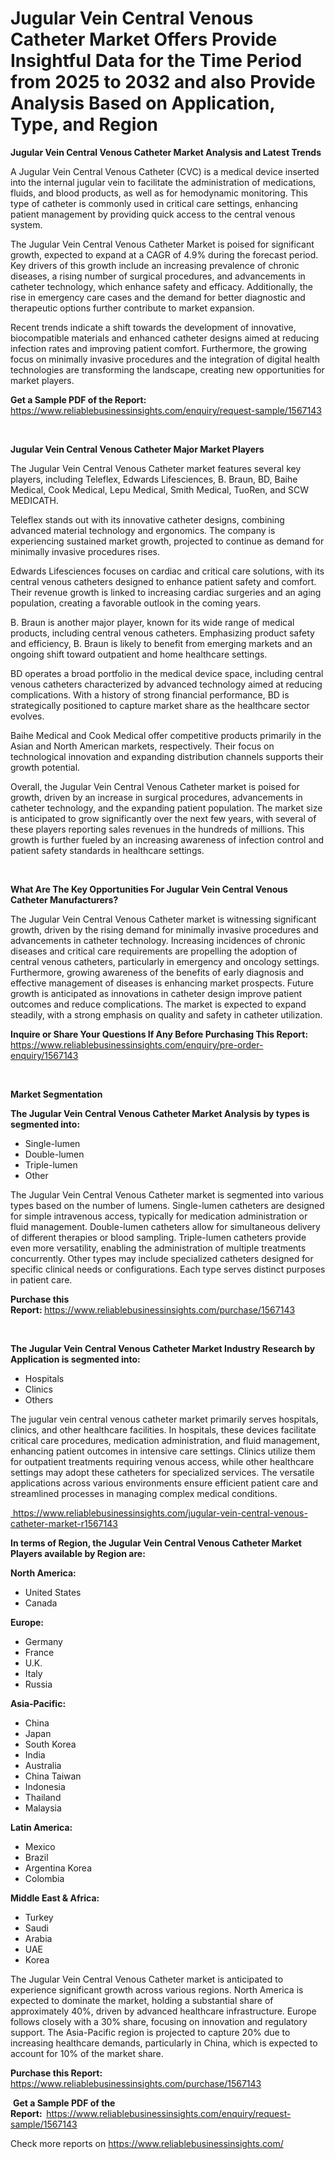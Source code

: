 <p><h1>Jugular Vein Central Venous Catheter Market Offers Provide Insightful Data for the Time Period from 2025 to 2032 and also Provide Analysis Based on Application, Type, and Region</h1></p><p><strong>Jugular Vein Central Venous Catheter Market Analysis and Latest Trends</strong></p>
<p><p>A Jugular Vein Central Venous Catheter (CVC) is a medical device inserted into the internal jugular vein to facilitate the administration of medications, fluids, and blood products, as well as for hemodynamic monitoring. This type of catheter is commonly used in critical care settings, enhancing patient management by providing quick access to the central venous system.</p><p>The Jugular Vein Central Venous Catheter Market is poised for significant growth, expected to expand at a CAGR of 4.9% during the forecast period. Key drivers of this growth include an increasing prevalence of chronic diseases, a rising number of surgical procedures, and advancements in catheter technology, which enhance safety and efficacy. Additionally, the rise in emergency care cases and the demand for better diagnostic and therapeutic options further contribute to market expansion.</p><p>Recent trends indicate a shift towards the development of innovative, biocompatible materials and enhanced catheter designs aimed at reducing infection rates and improving patient comfort. Furthermore, the growing focus on minimally invasive procedures and the integration of digital health technologies are transforming the landscape, creating new opportunities for market players.</p></p>
<p><strong>Get a Sample PDF of the Report:&nbsp;</strong> <a href="https://www.reliablebusinessinsights.com/enquiry/request-sample/1567143?utm_campaign=2321&utm_medium=2&utm_source=Github&utm_content=ia&utm_term=22032025&utm_id=jugular-vein-central-venous-catheter">https://www.reliablebusinessinsights.com/enquiry/request-sample/1567143</a></p>
<p>&nbsp;</p>
<p><strong>Jugular Vein Central Venous Catheter Major Market Players</strong></p>
<p><p>The Jugular Vein Central Venous Catheter market features several key players, including Teleflex, Edwards Lifesciences, B. Braun, BD, Baihe Medical, Cook Medical, Lepu Medical, Smith Medical, TuoRen, and SCW MEDICATH. </p><p>Teleflex stands out with its innovative catheter designs, combining advanced material technology and ergonomics. The company is experiencing sustained market growth, projected to continue as demand for minimally invasive procedures rises. </p><p>Edwards Lifesciences focuses on cardiac and critical care solutions, with its central venous catheters designed to enhance patient safety and comfort. Their revenue growth is linked to increasing cardiac surgeries and an aging population, creating a favorable outlook in the coming years. </p><p>B. Braun is another major player, known for its wide range of medical products, including central venous catheters. Emphasizing product safety and efficiency, B. Braun is likely to benefit from emerging markets and an ongoing shift toward outpatient and home healthcare settings. </p><p>BD operates a broad portfolio in the medical device space, including central venous catheters characterized by advanced technology aimed at reducing complications. With a history of strong financial performance, BD is strategically positioned to capture market share as the healthcare sector evolves.</p><p>Baihe Medical and Cook Medical offer competitive products primarily in the Asian and North American markets, respectively. Their focus on technological innovation and expanding distribution channels supports their growth potential.</p><p>Overall, the Jugular Vein Central Venous Catheter market is poised for growth, driven by an increase in surgical procedures, advancements in catheter technology, and the expanding patient population. The market size is anticipated to grow significantly over the next few years, with several of these players reporting sales revenues in the hundreds of millions. This growth is further fueled by an increasing awareness of infection control and patient safety standards in healthcare settings.</p></p>
<p>&nbsp;</p>
<p><strong>What Are The Key Opportunities For Jugular Vein Central Venous Catheter Manufacturers?</strong></p>
<p><p>The Jugular Vein Central Venous Catheter market is witnessing significant growth, driven by the rising demand for minimally invasive procedures and advancements in catheter technology. Increasing incidences of chronic diseases and critical care requirements are propelling the adoption of central venous catheters, particularly in emergency and oncology settings. Furthermore, growing awareness of the benefits of early diagnosis and effective management of diseases is enhancing market prospects. Future growth is anticipated as innovations in catheter design improve patient outcomes and reduce complications. The market is expected to expand steadily, with a strong emphasis on quality and safety in catheter utilization.</p></p>
<p><strong>Inquire or Share Your Questions If Any Before Purchasing This Report:</strong> <a href="https://www.reliablebusinessinsights.com/enquiry/pre-order-enquiry/1567143?utm_campaign=2321&utm_medium=2&utm_source=Github&utm_content=ia&utm_term=22032025&utm_id=jugular-vein-central-venous-catheter">https://www.reliablebusinessinsights.com/enquiry/pre-order-enquiry/1567143</a></p>
<p>&nbsp;</p>
<p><strong>Market Segmentation</strong></p>
<p><strong>The Jugular Vein Central Venous Catheter Market Analysis by types is segmented into:</strong></p>
<p><ul><li>Single-lumen</li><li>Double-lumen</li><li>Triple-lumen</li><li>Other</li></ul></p>
<p><p>The Jugular Vein Central Venous Catheter market is segmented into various types based on the number of lumens. Single-lumen catheters are designed for simple intravenous access, typically for medication administration or fluid management. Double-lumen catheters allow for simultaneous delivery of different therapies or blood sampling. Triple-lumen catheters provide even more versatility, enabling the administration of multiple treatments concurrently. Other types may include specialized catheters designed for specific clinical needs or configurations. Each type serves distinct purposes in patient care.</p></p>
<p><strong>Purchase this Report:&nbsp;</strong><a href="https://www.reliablebusinessinsights.com/purchase/1567143?utm_campaign=2321&utm_medium=2&utm_source=Github&utm_content=ia&utm_term=22032025&utm_id=jugular-vein-central-venous-catheter">https://www.reliablebusinessinsights.com/purchase/1567143</a></p>
<p>&nbsp;</p>
<p><strong>The Jugular Vein Central Venous Catheter Market Industry Research by Application is segmented into:</strong></p>
<p><ul><li>Hospitals</li><li>Clinics</li><li>Others</li></ul></p>
<p><p>The jugular vein central venous catheter market primarily serves hospitals, clinics, and other healthcare facilities. In hospitals, these devices facilitate critical care procedures, medication administration, and fluid management, enhancing patient outcomes in intensive care settings. Clinics utilize them for outpatient treatments requiring venous access, while other healthcare settings may adopt these catheters for specialized services. The versatile applications across various environments ensure efficient patient care and streamlined processes in managing complex medical conditions.</p></p>
<p><a href="https://www.reliablebusinessinsights.com/jugular-vein-central-venous-catheter-market-r1567143?utm_campaign=2321&utm_medium=2&utm_source=Github&utm_content=ia&utm_term=22032025&utm_id=jugular-vein-central-venous-catheter">&nbsp;https://www.reliablebusinessinsights.com/jugular-vein-central-venous-catheter-market-r1567143</a></p>
<p><strong>In terms of Region, the Jugular Vein Central Venous Catheter Market Players available by Region are:</strong></p>
<p>
    <p> <strong> North America: </strong>
        <ul>
            <li>United States</li>
            <li>Canada</li>
        </ul>
        </p> 
    <p> <strong> Europe: </strong>
        <ul>
            <li>Germany</li>
            <li>France</li>
            <li>U.K.</li>
            <li>Italy</li>
            <li>Russia</li>
        </ul>
        </p> 
    <p> <strong> Asia-Pacific: </strong>
        <ul>
            <li>China</li>
            <li>Japan</li>
            <li>South Korea</li>
            <li>India</li>
            <li>Australia</li>
            <li>China Taiwan</li>
            <li>Indonesia</li>
            <li>Thailand</li>
            <li>Malaysia</li>
        </ul>
        </p> 
    <p> <strong> Latin America: </strong>
        <ul>
            <li>Mexico</li>
            <li>Brazil</li>
            <li>Argentina Korea</li>
            <li>Colombia</li>
        </ul>
        </p> 
    <p> <strong> Middle East & Africa: </strong>
        <ul>
            <li>Turkey</li>
            <li>Saudi</li>
            <li>Arabia</li>
            <li>UAE</li>
            <li>Korea</li>
        </ul>
    </p>
    </p>
<p><p>The Jugular Vein Central Venous Catheter market is anticipated to experience significant growth across various regions. North America is expected to dominate the market, holding a substantial share of approximately 40%, driven by advanced healthcare infrastructure. Europe follows closely with a 30% share, focusing on innovation and regulatory support. The Asia-Pacific region is projected to capture 20% due to increasing healthcare demands, particularly in China, which is expected to account for 10% of the market share.</p></p>
<p><strong>Purchase this Report: </strong><a href="https://www.reliablebusinessinsights.com/purchase/1567143?utm_campaign=2321&utm_medium=2&utm_source=Github&utm_content=ia&utm_term=22032025&utm_id=jugular-vein-central-venous-catheter">https://www.reliablebusinessinsights.com/purchase/1567143</a></p>
<p>&nbsp;<strong>Get a Sample PDF of the Report:&nbsp;&nbsp;</strong><a href="https://www.reliablebusinessinsights.com/enquiry/request-sample/1567143?utm_campaign=2321&utm_medium=2&utm_source=Github&utm_content=ia&utm_term=22032025&utm_id=jugular-vein-central-venous-catheter">https://www.reliablebusinessinsights.com/enquiry/request-sample/1567143</a></p>
<p><strong></strong></p>
<p>Check more reports on <a href="https://www.reliablebusinessinsights.com/?utm_campaign=2321&utm_medium=2&utm_source=Github&utm_content=ia&utm_term=22032025&utm_id=jugular-vein-central-venous-catheter">https://www.reliablebusinessinsights.com/</a></p>